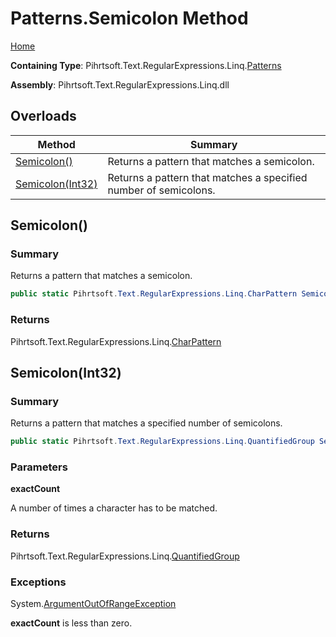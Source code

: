 # Patterns\.Semicolon Method

[Home](../../../../../../README.md)

**Containing Type**: Pihrtsoft\.Text\.RegularExpressions\.Linq\.[Patterns](../README.md)

**Assembly**: Pihrtsoft\.Text\.RegularExpressions\.Linq\.dll

## Overloads

| Method | Summary |
| ------ | ------- |
| [Semicolon()](#Pihrtsoft_Text_RegularExpressions_Linq_Patterns_Semicolon) | Returns a pattern that matches a semicolon\. |
| [Semicolon(Int32)](#Pihrtsoft_Text_RegularExpressions_Linq_Patterns_Semicolon_System_Int32_) | Returns a pattern that matches a specified number of semicolons\. |

## Semicolon\(\) <a name="Pihrtsoft_Text_RegularExpressions_Linq_Patterns_Semicolon"></a>

### Summary

Returns a pattern that matches a semicolon\.

```csharp
public static Pihrtsoft.Text.RegularExpressions.Linq.CharPattern Semicolon()
```

### Returns

Pihrtsoft\.Text\.RegularExpressions\.Linq\.[CharPattern](../../CharPattern/README.md)

## Semicolon\(Int32\) <a name="Pihrtsoft_Text_RegularExpressions_Linq_Patterns_Semicolon_System_Int32_"></a>

### Summary

Returns a pattern that matches a specified number of semicolons\.

```csharp
public static Pihrtsoft.Text.RegularExpressions.Linq.QuantifiedGroup Semicolon(int exactCount)
```

### Parameters

**exactCount**

A number of times a character has to be matched\.

### Returns

Pihrtsoft\.Text\.RegularExpressions\.Linq\.[QuantifiedGroup](../../QuantifiedGroup/README.md)

### Exceptions

System\.[ArgumentOutOfRangeException](https://docs.microsoft.com/en-us/dotnet/api/system.argumentoutofrangeexception)

**exactCount** is less than zero\.


